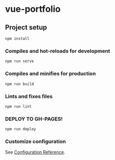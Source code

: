 # vue-portfolio

## Project setup
```
npm install
```

### Compiles and hot-reloads for development
```
npm run serve
```

### Compiles and minifies for production
```
npm run build
```

### Lints and fixes files
```
npm run lint
```

### DEPLOY TO GH-PAGES!
```
npm run deploy
```

### Customize configuration
See [Configuration Reference](https://cli.vuejs.org/config/).

